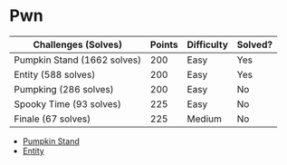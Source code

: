 # Pwn

Challenges (Solves)		 		  | Points	| Difficulty   | Solved?
----------------------------------|---------|--------------|---------
Pumpkin Stand (1662 solves)		  | 200 	| Easy		   | Yes
Entity (588 solves) 			  | 200		| Easy		   | Yes
Pumpking (286 solves) 			  | 200     | Easy         | No
Spooky Time (93 solves)			  | 225     | Easy  	   | No
Finale (67 solves)				  | 225 	| Medium	   | No

- [Pumpkin Stand](https://github.com/siunam321/CTF-Writeups/blob/main/HackTheBoo/Pwn/Pumpkin-Stand/README.md)
- [Entity](https://github.com/siunam321/CTF-Writeups/blob/main/HackTheBoo/Pwn/Entity/README.md)